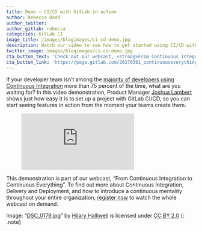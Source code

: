 ```yaml
---
title: Demo – CI/CD with GitLab in action
author: Rebecca Dodd
author_twitter:
author_gitlab: rebecca
categories: GitLab CI
image_title: /images/blogimages/ci-cd-demo.jpg
description: Watch our video to see how to get started using CI/CD with GitLab.
twitter_image: images/blogimages/ci-cd-demo.jpg
cta_button_text: 'Check out our webcast, <strong>From Continuous Integration to Continuous Everything</strong>!'
cta_button_link: 'https://page.gitlab.com/20170301_continuouseverything.html'
---
```


If your developer team isn’t among the [majority of developers using Continuous Integration](https://about.gitlab.com/2017/02/22/ci-integral-to-everyday-work/) more than 75 percent of the time, what are you waiting for? In this video demonstration, Product Manager [Joshua Lambert](https://gitlab.com/joshlambert) shows just how easy it is to set up a project with GitLab CI/CD, so you can start seeing features in action from the moment your teams create them.

<!-- more -->
<figure class="video_container">
  <iframe src="https://www.youtube.com/embed/1iXFbchozdY" frameborder="0" allowfullscreen="true"> </iframe>
</figure>

This demonstration is part of our webcast, “From Continuous Integration to Continuous Everything”. To find out more about Continuous Integration, Delivery and Deployment, and how to introduce a continuous mentality throughout your entire organization, [register now](https://page.gitlab.com/20170301_continuouseverything.html) to watch the whole webcast on demand.

Image: “[DSC_0179.jpg](https://www.flickr.com/photos/150654414@N02/32770042176)” by [Hilary Halliwell](https://www.flickr.com/photos/150654414@N02/) is licensed under [CC BY 2.0](https://creativecommons.org/licenses/by/2.0/)
{: .note}
